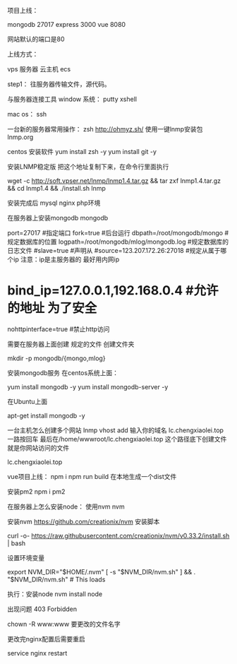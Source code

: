 项目上线：

  mongodb 27017 
  express 3000
  vue 8080

  网站默认的端口是80

  上线方式：

vps
服务器
云主机
ecs

step1：
  往服务器传输文件，源代码。




与服务器连接工具
window 系统：
putty
xshell

mac os：
ssh
  

一台新的服务器常用操作：
zsh
http://ohmyz.sh/
使用一键lnmp安装包
lnmp.org

centos 安装软件
yum install zsh -y
yum install git -y


安装LNMP稳定版
把这个地址复制下来，在命令行里面执行

wget -c http://soft.vpser.net/lnmp/lnmp1.4.tar.gz && tar zxf lnmp1.4.tar.gz && cd lnmp1.4 && ./install.sh lnmp

安装完成后
mysql
nginx
php环境


在服务器上安装mongodb
mongodb

port=27017 #指定端口
fork=true #后台运行
dbpath=/root/mongodb/mongo #规定数据库的位置
logpath=/root/mongodb/mlog/mongodb.log #规定数据库的日志文件
#slave=true #声明从
#source=123.207.172.26:27018 #规定从属于哪个ip  注意：ip是主服务器的  最好用内网ip
# bind_ip=127.0.0.1,192.168.0.4 #允许的地址 为了安全
nohttpinterface=true #禁止http访问

需要在服务器上面创建 规定的文件
创建文件夹

mkdir -p mongodb/{mongo,mlog}

安装mongodb服务
在centos系统上面：

yum install mongodb -y
yum install mongodb-server -y

在Ubuntu上面

apt-get install mongodb -y


一台主机怎么创建多个网站
lnmp vhost add
输入你的域名  lc.chengxiaolei.top
一路按回车
最后在/home/wwwroot/lc.chengxiaolei.top 这个路径底下创建文件就是你网站访问的文件

lc.chengxiaolei.top




vue项目上线：
npm i
npm run build
在本地生成一个dist文件


安装pm2
  npm i pm2

在服务器上怎么安装node：
使用nvm
nvm

安装nvm
  https://github.com/creationix/nvm
  安装脚本

  curl -o- https://raw.githubusercontent.com/creationix/nvm/v0.33.2/install.sh | bash

  设置环境变量

  export NVM_DIR="$HOME/.nvm"
  [ -s "$NVM_DIR/nvm.sh" ] && . "$NVM_DIR/nvm.sh" # This loads 

  执行：安装node
  nvm install node


出现问题
403 Forbidden

chown -R www:www 要更改的文件名字

更改完nginx配置后需要重启

service  nginx restart